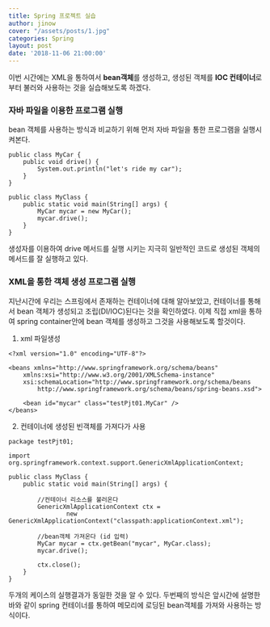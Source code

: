 ```yaml
---
title: Spring 프로젝트 실습
author: jinow
cover: "/assets/posts/1.jpg"
categories: Spring
layout: post
date: '2018-11-06 21:00:00'
---
```


이번 시간에는 XML을 통하여서 **bean객체**를 생성하고, 생성된 객체를 **IOC 컨테이너**로부터 불러와 사용하는 것을 실습해보도록 하겠다.

### 자바 파일을 이용한 프로그램 실행
bean 객체를 사용하는 방식과 비교하기 위해 먼저 자바 파일을 통한 프로그램을 실행시켜본다.

```
public class MyCar {
	public void drive() {
		System.out.println("let's ride my car");
	}
}
```

```
public class MyClass {
	public static void main(String[] args) {
		MyCar mycar = new MyCar();
		mycar.drive();
	}
}
```
생성자를 이용하여 drive 메서드를 실행 시키는 지극히 일반적인 코드로 생성된 객체의 메서드를 잘 실행하고 있다.

### XML을 통한 객체 생성 프로그램 실행  
지난시간에 우리는 스프링에서 존재하는 컨테이너에 대해 알아보았고, 컨테이너를 통해서 bean 객체가 생성되고 조립(DI/IOC)된다는 것을 확인하였다.
이제 직접 xml을 통하여 spring container안에 bean 객체를 생성하고 그것을 사용해보도록 할것이다.

1) xml 파일생성   
```
<?xml version="1.0" encoding="UTF-8"?>

<beans xmlns="http://www.springframework.org/schema/beans"
	xmlns:xsi="http://www.w3.org/2001/XMLSchema-instance"
	xsi:schemaLocation="http://www.springframework.org/schema/beans
 		http://www.springframework.org/schema/beans/spring-beans.xsd">

	<bean id="mycar" class="testPjt01.MyCar" />
</beans>

```

2) 컨테이너에 생성된 빈객체를 가져다가 사용
```
package testPjt01;

import org.springframework.context.support.GenericXmlApplicationContext;

public class MyClass {
	public static void main(String[] args) {

		//컨테이너 리소스를 불러온다
		GenericXmlApplicationContext ctx =
				new GenericXmlApplicationContext("classpath:applicationContext.xml");

		//bean객체 가져온다 (id 입력)  
		MyCar mycar = ctx.getBean("mycar", MyCar.class);
		mycar.drive();

		ctx.close();
	}
}

```

두개의 케이스의 실행결과가 동일한 것을 알 수 있다.
두번째의 방식은 앞시간에 설명한 바와 같이 spring 컨테이너를 통하여 메모리에 로딩된 bean객체를 가져와 사용하는 방식이다. 

